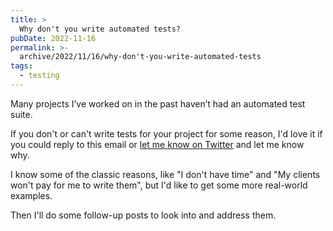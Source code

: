 ```yaml
---
title: >
  Why don't you write automated tests?
pubDate: 2022-11-16
permalink: >-
  archive/2022/11/16/why-don't-you-write-automated-tests
tags:
  - testing
---
```


Many projects I’ve worked on in the past haven’t had an automated test suite.

If you don't or can't write tests for your project for some reason, I'd love it if you could reply to this email or [let me know on Twitter](https://twitter.com/opdavies) and let me know why.

I know some of the classic reasons, like "I don't have time" and "My clients won't pay for me to write them", but I'd like to get some more real-world examples.

Then I'll do some follow-up posts to look into and address them.
